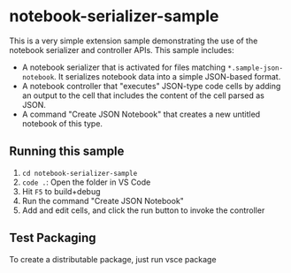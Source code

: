 # notebook-serializer-sample

This is a very simple extension sample demonstrating the use of the notebook serializer and controller APIs. This sample includes:

- A notebook serializer that is activated for files matching `*.sample-json-notebook`. It serializes notebook data into a simple JSON-based format.
- A notebook controller that "executes" JSON-type code cells by adding an output to the cell that includes the content of the cell parsed as JSON.
- A command "Create JSON Notebook" that creates a new untitled notebook of this type.

## Running this sample

 1. `cd notebook-serializer-sample`
 1. `code .`: Open the folder in VS Code
 1. Hit `F5` to build+debug
 1. Run the command "Create JSON Notebook"
 1. Add and edit cells, and click the run button to invoke the controller


## Test Packaging

To create a distributable package, just run 
vsce package
